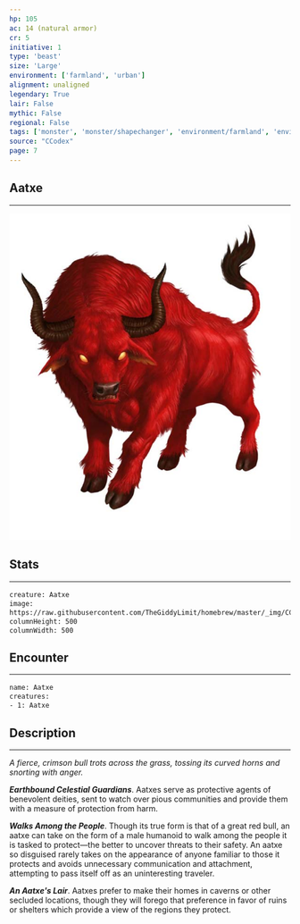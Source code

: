 ```yaml
---
hp: 105
ac: 14 (natural armor)
cr: 5
initiative: 1
type: 'beast'    
size: 'Large'
environment: ['farmland', 'urban']
alignment: unaligned
legendary: True
lair: False
mythic: False
regional: False
tags: ['monster', 'monster/shapechanger', 'environment/farmland', 'environment/urban']
source: "CCodex"
page: 7
---
```


## Aatxe
---

![|600](https://raw.githubusercontent.com/TheGiddyLimit/homebrew/master/_img/CCodex/Aatxe.jpg)

## Stats
---

```statblock
creature: Aatxe
image: https://raw.githubusercontent.com/TheGiddyLimit/homebrew/master/_img/CCodex/Aatxe_token.png
columnHeight: 500
columnWidth: 500
```

## Encounter
---

```encounter-table
name: Aatxe
creatures:
- 1: Aatxe
```

## Description
---
_A fierce, crimson bull trots across the grass, tossing its curved horns and snorting with anger._

**_Earthbound Celestial Guardians_**. Aatxes serve as protective agents of benevolent deities, sent to watch over pious communities and provide them with a measure of protection from harm.

**_Walks Among the People_**. Though its true form is that of a great red bull, an aatxe can take on the form of a male humanoid to walk among the people it is tasked to protect—the better to uncover threats to their safety. An aatxe so disguised rarely takes on the appearance of anyone familiar to those it protects and avoids unnecessary communication and attachment, attempting to pass itself off as an uninteresting traveler.


**_An Aatxe's Lair_**. Aatxes prefer to make their homes in caverns or other secluded locations, though they will forego that preference in favor of ruins or shelters which provide a view of the regions they protect.




